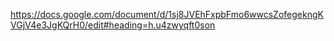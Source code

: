 https://docs.google.com/document/d/1sj8JVEhFxpbFmo6wwcsZofegekngKVGjV4e3JgKQrH0/edit#heading=h.u4zwyqft0son
